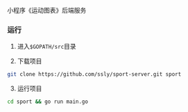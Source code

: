 小程序《运动图表》后端服务

### 运行

1. 进入`$GOPATH/src`目录

2. 下载项目
```bash
git clone https://github.com/ssly/sport-server.git sport
```

3. 运行项目
```bash
cd sport && go run main.go
```